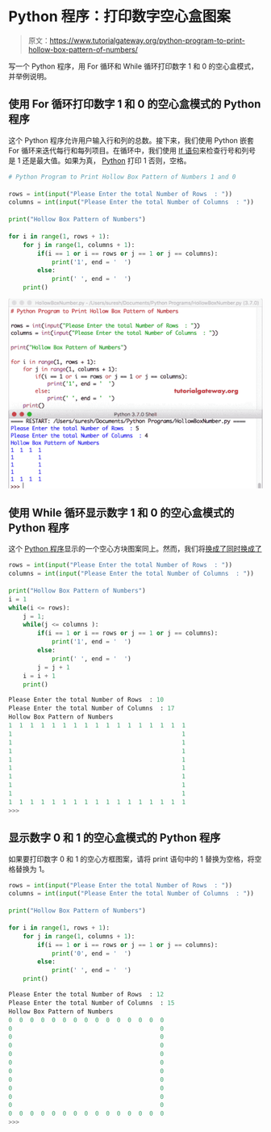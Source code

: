 # Python 程序：打印数字空心盒图案

> 原文：<https://www.tutorialgateway.org/python-program-to-print-hollow-box-pattern-of-numbers/>

写一个 Python 程序，用 For 循环和 While 循环打印数字 1 和 0 的空心盒模式，并举例说明。

## 使用 For 循环打印数字 1 和 0 的空心盒模式的 Python 程序

这个 Python 程序允许用户输入行和列的总数。接下来，我们使用 Python 嵌套 For 循环来迭代每行和每列项目。在循环中，我们使用 [If 语句](https://www.tutorialgateway.org/python-if-statement/)来检查行号和列号是 1 还是最大值。如果为真， [Python](https://www.tutorialgateway.org/python-tutorial/) 打印 1 否则，空格。

```py
# Python Program to Print Hollow Box Pattern of Numbers 1 and 0

rows = int(input("Please Enter the total Number of Rows  : "))
columns = int(input("Please Enter the total Number of Columns  : "))

print("Hollow Box Pattern of Numbers") 

for i in range(1, rows + 1):
    for j in range(1, columns + 1):
        if(i == 1 or i == rows or j == 1 or j == columns):          
            print('1', end = '  ')
        else:
            print(' ', end = '  ')
    print()
```

![Python Program to Print Hollow Box Pattern of Numbers 1](img/e05d1fe382ed417a5e3d941bf6c0d83f.png)

## 使用 While 循环显示数字 1 和 0 的空心盒模式的 Python 程序

这个 [Python 程序](https://www.tutorialgateway.org/python-programming-examples/)显示的一个空心方块图案同上。然而，我们将[换成了](https://www.tutorialgateway.org/python-for-loop/)[同时换成了](https://www.tutorialgateway.org/python-while-loop/)

```py
rows = int(input("Please Enter the total Number of Rows  : "))
columns = int(input("Please Enter the total Number of Columns  : "))

print("Hollow Box Pattern of Numbers") 
i = 1 
while(i <= rows):
    j = 1;
    while(j <= columns ):
        if(i == 1 or i == rows or j == 1 or j == columns):          
            print('1', end = '  ')
        else:
            print(' ', end = '  ')
        j = j + 1
    i = i + 1
    print()
```

```py
Please Enter the total Number of Rows  : 10
Please Enter the total Number of Columns  : 17
Hollow Box Pattern of Numbers
1  1  1  1  1  1  1  1  1  1  1  1  1  1  1  1  1  
1                                               1  
1                                               1  
1                                               1  
1                                               1  
1                                               1  
1                                               1  
1                                               1  
1                                               1  
1  1  1  1  1  1  1  1  1  1  1  1  1  1  1  1  1  
>>> 
```

## 显示数字 0 和 1 的空心盒模式的 Python 程序

如果要打印数字 0 和 1 的空心方框图案，请将 print 语句中的 1 替换为空格，将空格替换为 1。

```py
rows = int(input("Please Enter the total Number of Rows  : "))
columns = int(input("Please Enter the total Number of Columns  : "))

print("Hollow Box Pattern of Numbers") 

for i in range(1, rows + 1):
    for j in range(1, columns + 1):
        if(i == 1 or i == rows or j == 1 or j == columns):          
            print('0', end = '  ')
        else:
            print(' ', end = '  ')
    print()
```

```py
Please Enter the total Number of Rows  : 12
Please Enter the total Number of Columns  : 15
Hollow Box Pattern of Numbers
0  0  0  0  0  0  0  0  0  0  0  0  0  0  0  
0                                         0  
0                                         0  
0                                         0  
0                                         0  
0                                         0  
0                                         0  
0                                         0  
0                                         0  
0                                         0  
0                                         0  
0  0  0  0  0  0  0  0  0  0  0  0  0  0  0  
>>> 
```